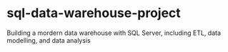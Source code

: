 # sql-data-warehouse-project
Building a mordern data warehouse with SQL Server, including ETL, data modelling, and data analysis

